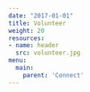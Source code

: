```yaml
---
date: "2017-01-01"
title: Volunteer
weight: 20
resources:
- name: header
  src: volunteer.jpg
menu:
  main:
    parent: 'Connect'
---
```


